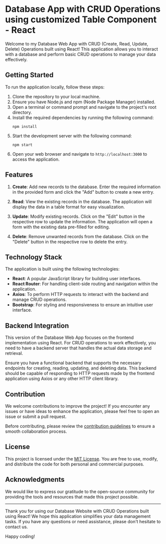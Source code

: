 # Database App with CRUD Operations using customized Table Component - React

Welcome to my Database Web App with CRUD (Create, Read, Update, Delete) Operations built using React! This application allows you to interact with a database and perform basic CRUD operations to manage your data effectively.

## Getting Started

To run the application locally, follow these steps:

1. Clone the repository to your local machine.
2. Ensure you have Node.js and npm (Node Package Manager) installed.
3. Open a terminal or command prompt and navigate to the project's root directory.
4. Install the required dependencies by running the following command:
   ```
   npm install
   ```
5. Start the development server with the following command:
   ```
   npm start
   ```
6. Open your web browser and navigate to `http://localhost:3000` to access the application.

## Features

1. **Create**: Add new records to the database. Enter the required information in the provided form and click the "Add" button to create a new entry.

2. **Read**: View the existing records in the database. The application will display the data in a table format for easy visualization.

3. **Update**: Modify existing records. Click on the "Edit" button in the respective row to update the information. The application will open a form with the existing data pre-filled for editing.

4. **Delete**: Remove unwanted records from the database. Click on the "Delete" button in the respective row to delete the entry.

## Technology Stack

The application is built using the following technologies:

- **React**: A popular JavaScript library for building user interfaces.
- **React Router**: For handling client-side routing and navigation within the application.
- **Axios**: To perform HTTP requests to interact with the backend and manage CRUD operations.
- **Bootstrap**: For styling and responsiveness to ensure an intuitive user interface.

## Backend Integration

This version of the Database Web App focuses on the frontend implementation using React. For CRUD operations to work effectively, you need to have a backend server that handles the actual data storage and retrieval.

Ensure you have a functional backend that supports the necessary endpoints for creating, reading, updating, and deleting data. This backend should be capable of responding to HTTP requests made by the frontend application using Axios or any other HTTP client library.

## Contribution

We welcome contributions to improve the project! If you encounter any issues or have ideas to enhance the application, please feel free to open an issue or submit a pull request.

Before contributing, please review the [contribution guidelines](CONTRIBUTING.md) to ensure a smooth collaboration process.

## License

This project is licensed under the [MIT License](LICENSE). You are free to use, modify, and distribute the code for both personal and commercial purposes.

## Acknowledgments

We would like to express our gratitude to the open-source community for providing the tools and resources that made this project possible.

---

Thank you for using our Database Website with CRUD Operations built using React! We hope this application simplifies your data management tasks. If you have any questions or need assistance, please don't hesitate to contact us.

Happy coding!
